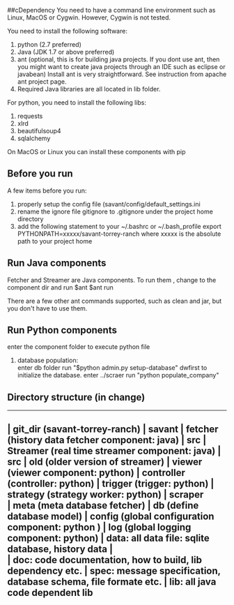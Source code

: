 ##cDependency
You need to have a command line environment such as Linux, MacOS or Cygwin. However, Cygwin is not tested.

You need to install the following software:
1) python (2.7 preferred)
2) Java (JDK 1.7 or above preferred)
3) ant (optional, this is for building java projects. If you dont use ant, then you might want to create java projects through an IDE such as eclipse or javabean) Install ant is very straightforward. See instruction from apache ant project page. 
4) Required Java libraries are all located in lib folder.

For python, you need to install the following libs:
1) requests
2) xlrd
3) beautifulsoup4
4) sqlalchemy


On MacOS or Linux  you can install these components with pip


## Before you run
A few items before you run:
1) properly setup the config file (savant/config/default_settings.ini 
2) rename the ignore file gitignore to .gitignore under the project home directory
3) add the following statement to your ~/.bashrc or ~/.bash_profile
      export PYTHONPATH=xxxxx/savant-torrey-ranch
          where xxxxx is the absolute path to your project home

## Run Java components

Fetcher and Streamer are Java components. To run them , change to the component dir and run 
$ant
$ant run

There are a few other ant commands supported, such as clean and jar, but you don't have to use them. 

## Run Python components


enter the component folder to execute python file

1) database population:  
   enter db folder 
   run "$python admin.py setup-database" dwfirst to initialize the database.
   enter ../scraer
   run "python populate_company"


## Directory structure (in change)
--------------------------------------------------------------------
|	git_dir (savant-torrey-ranch)
|	       savant 
|	            fetcher     (history data fetcher component: java)
|	                  src
|	            Streamer    (real time streamer component: java)
|	                  src
|	                  old   (older version of streamer)
|	            viewer      (viewer component: python)
|	            controller  (controller: python)
|	            trigger     (trigger: python)
|	            strategy    (strategy worker: python)
|               scraper 	  
|	            meta        (meta database fetcher)
|	            db		  (define database model)
|	            config 	  (global configuration component: python )
|               log		  (global logging component: python)
|	           data:     all data file: sqlite database, history data 
|	
|	       doc:   code documentation, how to build, lib dependency etc. 
|	       spec:  message specification, database schema, file formate etc.
|	       lib: all java code dependent lib 
--------------------------------------------------------------------

